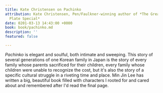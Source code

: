```yaml
---
title: Kate Christensen on Pachinko
attribution: Kate Christensen, Pen/Faulkner-winning author of *The Great Man* and   *Blue
  Plate Special*
date: 0201-03-13 14:43:00 +0000
book: book/pachinko.md
description: ''
featured: false

---
```

*Pachinko* is elegant and soulful, both intimate and sweeping. This story of several generations of one Korean family in Japan is the story of every family whose parents sacrificed for their children, every family whose children were unable to recognize the cost, but it's also the story of a specific cultural struggle in a riveting time and place. Min Jin Lee has written a big, beautiful book filled with characters I rooted for and cared about and remembered after I'd read the final page.
